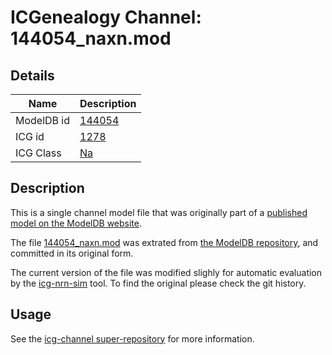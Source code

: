 # ICGenealogy Channel: 144054\_naxn.mod

## Details

Name | Description
---- | -----------
ModelDB id | [144054](http://senselab.med.yale.edu/ModelDB/ShowModel.cshtml?model=144054)
ICG id | [1278](http://icg.neurotheory.ox.ac.uk/channels/2/1278)
ICG Class | [Na](http://icg.neurotheory.ox.ac.uk/channels/2)

## Description

This is a single channel model file that was originally part of a [published model on the ModelDB website](http://senselab.med.yale.edu/ModelDB/ShowModel.cshtml?model=144054).


The file [144054\_naxn.mod](144054_naxn.mod) was extrated from [the ModelDB repository](http://senselab.med.yale.edu/ModelDB/ShowModel.cshtml?model=144054), and committed in its original form.

The current version of the file was modified slighly for automatic evaluation by the [icg-nrn-sim](https://github.com/icgenealogy/icg-nrn-sim) tool. To find the original please check the git history.


## Usage

See the [icg-channel super-repository](https://github.com/icgenealogy/icg-channels) for more information.